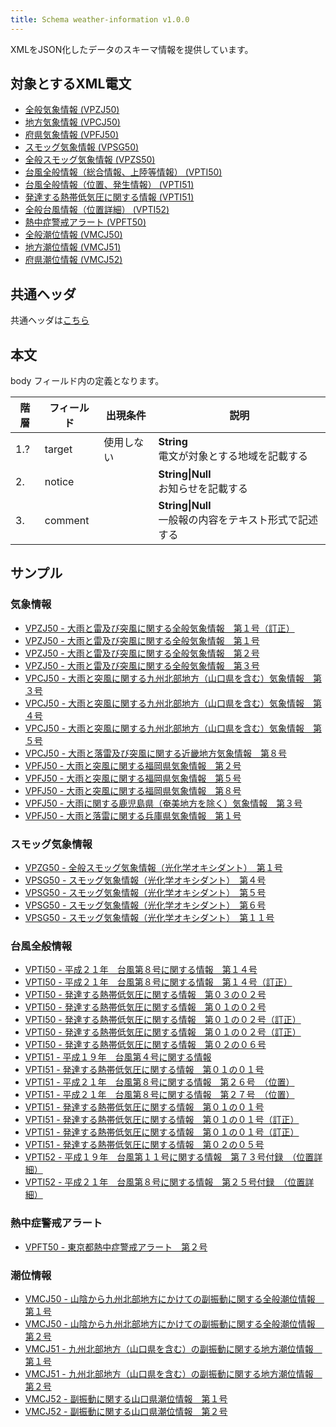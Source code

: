 ```yaml
---
title: Schema weather-information v1.0.0
---
```


XMLをJSON化したデータのスキーマ情報を提供しています。

## 対象とするXML電文

* [全般気象情報 (VPZJ50)](/telegrams/we02310.md)
* [地方気象情報 (VPCJ50)](/telegrams/we02320.md)
* [府県気象情報 (VPFJ50)](/telegrams/we02330.md)
* [スモッグ気象情報 (VPSG50)](/telegrams/we02530.md)
* [全般スモッグ気象情報 (VPZS50)](/telegrams/we02540.md)
* [台風全般情報（総合情報、上陸等情報） (VPTI50)](/telegrams/we02610.md)
* [台風全般情報（位置、発生情報） (VPTI51)](/telegrams/we02620.md)
* [発達する熱帯低気圧に関する情報 (VPTI51)](/telegrams/we02620.md)
* [全般台風情報（位置詳細） (VPTI52)](/telegrams/we02620.md)
* [熱中症警戒アラート (VPFT50)](/telegrams/we02630.md)
* [全般潮位情報 (VMCJ50)](/telegrams/we02210.md)
* [地方潮位情報 (VMCJ51)](/telegrams/we02220.md)
* [府県潮位情報 (VMCJ52)](/telegrams/we02230.md)

## 共通ヘッダ

共通ヘッダは[こちら](/reference/conversion/json#schema-head)

## 本文

body フィールド内の定義となります。

| 階層 | フィールド | 出現条件 | 説明 | 
| -- | -- | -- | -- | 
| 1.? | target | 使用しない | **String**<br/> 電文が対象とする地域を記載する |
| 2. | notice |  | **String\|Null**<br/> お知らせを記載する  |
| 3. | comment |  | **String\|Null**<br/> 一般報の内容をテキスト形式で記述する |

## サンプル

### 気象情報

* [VPZJ50 - 大雨と雷及び突風に関する全般気象情報　第１号（訂正）](https://sample.dmdata.jp/conversion/json/schema/weather-information/vpzj50_rjtd_20080902180007.json)
* [VPZJ50 - 大雨と雷及び突風に関する全般気象情報　第１号](https://sample.dmdata.jp/conversion/json/schema/weather-information/vpzj50_rjtd_20090724180007.json)
* [VPZJ50 - 大雨と雷及び突風に関する全般気象情報　第２号](https://sample.dmdata.jp/conversion/json/schema/weather-information/vpzj50_rjtd_20090724205007.json)
* [VPZJ50 - 大雨と雷及び突風に関する全般気象情報　第３号](https://sample.dmdata.jp/conversion/json/schema/weather-information/vpzj50_rjtd_20090725050507.json)
* [VPCJ50 - 大雨と突風に関する九州北部地方（山口県を含む）気象情報　第３号](https://sample.dmdata.jp/conversion/json/schema/weather-information/vpcj50_jpfk_20090724161410.json)
* [VPCJ50 - 大雨と突風に関する九州北部地方（山口県を含む）気象情報　第４号](https://sample.dmdata.jp/conversion/json/schema/weather-information/vpcj50_jpfk_20090724182810.json)
* [VPCJ50 - 大雨と突風に関する九州北部地方（山口県を含む）気象情報　第５号](https://sample.dmdata.jp/conversion/json/schema/weather-information/vpcj50_jpfk_20090724203010.json)
* [VPCJ50 - 大雨と落雷及び突風に関する近畿地方気象情報　第８号](https://sample.dmdata.jp/conversion/json/schema/weather-information/vpcj50_jpos_20080902163010.json)
* [VPFJ50 - 大雨と突風に関する福岡県気象情報　第２号](https://sample.dmdata.jp/conversion/json/schema/weather-information/vpfj50_jpfk_20090724160903.json)
* [VPFJ50 - 大雨と突風に関する福岡県気象情報　第５号](https://sample.dmdata.jp/conversion/json/schema/weather-information/vpfj50_jpfk_20090724192003.json)
* [VPFJ50 - 大雨と突風に関する福岡県気象情報　第８号](https://sample.dmdata.jp/conversion/json/schema/weather-information/vpfj50_jpfk_20090724203503.json)
* [VPFJ50 - 大雨に関する鹿児島県（奄美地方を除く）気象情報　第３号](https://sample.dmdata.jp/conversion/json/schema/weather-information/vpfj50_jpkg_20080906213703.json)
* [VPFJ50 - 大雨と落雷に関する兵庫県気象情報　第１号](https://sample.dmdata.jp/conversion/json/schema/weather-information/vpfj50_jpob_20130715091941.json)

### スモッグ気象情報

* [VPZG50 - 全般スモッグ気象情報（光化学オキシダント）　第１号](https://sample.dmdata.jp/conversion/json/schema/weather-information/vpzs50_rjtd_20100627105945.json)
* [VPSG50 - スモッグ気象情報（光化学オキシダント）　第４号](https://sample.dmdata.jp/conversion/json/schema/weather-information/vpsg50_rjtd_20100827094016.json)
* [VPSG50 - スモッグ気象情報（光化学オキシダント）　第５号](https://sample.dmdata.jp/conversion/json/schema/weather-information/vpsg50_rjtd_20100827132516.json)
* [VPSG50 - スモッグ気象情報（光化学オキシダント）　第６号](https://sample.dmdata.jp/conversion/json/schema/weather-information/vpsg50_rjtd_20100827154016.json)
* [VPSG50 - スモッグ気象情報（光化学オキシダント）　第１１号](https://sample.dmdata.jp/conversion/json/schema/weather-information/vpsg50_rjtd_20100830142516.json)

### 台風全般情報

* [VPTI50 - 平成２１年　台風第８号に関する情報　第１４号](https://sample.dmdata.jp/conversion/json/schema/weather-information/vpti50_rjtd_20090805162508.json)
* [VPTI50 - 平成２１年　台風第８号に関する情報　第１４号（訂正）](https://sample.dmdata.jp/conversion/json/schema/weather-information/vpti50_rjtd_20090805163842.json)
* [VPTI50 - 発達する熱帯低気圧に関する情報　第０３の０２号](https://sample.dmdata.jp/conversion/json/schema/weather-information/vpti50_rjtd_20190919111324.json)
* [VPTI50 - 発達する熱帯低気圧に関する情報　第０１の０２号](https://sample.dmdata.jp/conversion/json/schema/weather-information/vpti50_rjtd_20200928170821.json)
* [VPTI50 - 発達する熱帯低気圧に関する情報　第０１の０２号（訂正）](https://sample.dmdata.jp/conversion/json/schema/weather-information/vpti50_rjtd_20200928171821.json)
* [VPTI50 - 発達する熱帯低気圧に関する情報　第０１の０２号（訂正）](https://sample.dmdata.jp/conversion/json/schema/weather-information/vpti50_rjtd_20200928172821.json)
* [VPTI50 - 発達する熱帯低気圧に関する情報　第０２の０６号](https://sample.dmdata.jp/conversion/json/schema/weather-information/vpti50_rjtd_20200930174821.json)
* [VPTI51 - 平成１９年　台風第４号に関する情報](https://sample.dmdata.jp/conversion/json/schema/weather-information/vpti51_rjtd_20070709035508.json)
* [VPTI51 - 発達する熱帯低気圧に関する情報　第０１の０１号](https://sample.dmdata.jp/conversion/json/schema/weather-information/vpti51_rjtd_20070808043008.json)
* [VPTI51 - 平成２１年　台風第８号に関する情報　第２６号　（位置）](https://sample.dmdata.jp/conversion/json/schema/weather-information/vpti51_rjtd_20090806134008.json)
* [VPTI51 - 平成２１年　台風第８号に関する情報　第２７号　（位置）](https://sample.dmdata.jp/conversion/json/schema/weather-information/vpti51_rjtd_20090806144008.json)
* [VPTI51 - 発達する熱帯低気圧に関する情報　第０１の０１号](https://sample.dmdata.jp/conversion/json/schema/weather-information/vpti51_rjtd_20200928154711.json)
* [VPTI51 - 発達する熱帯低気圧に関する情報　第０１の０１号（訂正）](https://sample.dmdata.jp/conversion/json/schema/weather-information/vpti51_rjtd_20200928155211.json)
* [VPTI51 - 発達する熱帯低気圧に関する情報　第０１の０１号（訂正）](https://sample.dmdata.jp/conversion/json/schema/weather-information/vpti51_rjtd_20200928155811.json)
* [VPTI51 - 発達する熱帯低気圧に関する情報　第０２の０５号](https://sample.dmdata.jp/conversion/json/schema/weather-information/vpti51_rjtd_20200930160712.json)
* [VPTI52 - 平成１９年　台風第１１号に関する情報　第７３号付録　（位置詳細）](https://sample.dmdata.jp/conversion/json/schema/weather-information/vpti52_rjtd_20070916155508.json)
* [VPTI52 - 平成２１年　台風第８号に関する情報　第２５号付録　（位置詳細）](https://sample.dmdata.jp/conversion/json/schema/weather-information/vpti52_rjtd_20090806125008.json)


### 熱中症警戒アラート

* [VPFT50 - 東京都熱中症警戒アラート　第２号](https://sample.dmdata.jp/conversion/json/schema/weather-information/vpft50_rjtd_20200515050000.json)

### 潮位情報

* [VMCJ50 - 山陰から九州北部地方にかけての副振動に関する全般潮位情報　第１号](https://sample.dmdata.jp/conversion/json/schema/weather-information/vmcj50_rjtd_20090715201023.json)
* [VMCJ50 - 山陰から九州北部地方にかけての副振動に関する全般潮位情報　第２号](https://sample.dmdata.jp/conversion/json/schema/weather-information/vmcj50_rjtd_20090716103008.json)
* [VMCJ51 - 九州北部地方（山口県を含む）の副振動に関する地方潮位情報　第１号](https://sample.dmdata.jp/conversion/json/schema/weather-information/vmcj51_jpfk_20130715200513.json)
* [VMCJ51 - 九州北部地方（山口県を含む）の副振動に関する地方潮位情報　第２号](https://sample.dmdata.jp/conversion/json/schema/weather-information/vmcj51_jpfk_20130716100524.json)
* [VMCJ52 - 副振動に関する山口県潮位情報　第１号](https://sample.dmdata.jp/conversion/json/schema/weather-information/vmcj52_jpfa_20090715194013.json)
* [VMCJ52 - 副振動に関する山口県潮位情報　第２号](https://sample.dmdata.jp/conversion/json/schema/weather-information/vmcj52_jpfa_20090716102536.json)
